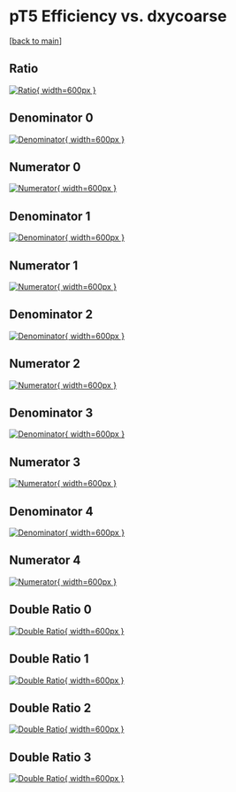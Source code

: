 # pT5 Efficiency vs. dxycoarse

[[back to main](./)]



## Ratio

[![Ratio](../mtv/var/pT5_vtr_13_1_eff_dxycoarse.png){ width=600px }](../mtv/var/pT5_vtr_13_1_eff_dxycoarse.pdf)

## Denominator 0

[![Denominator](../mtv/den/pT5_vtr_13_1_eff_dxycoarse_den0.png){ width=600px }](../mtv/den/pT5_vtr_13_1_eff_dxycoarse_den0.pdf)

## Numerator 0

[![Numerator](../mtv/num/pT5_vtr_13_1_eff_dxycoarse_num0.png){ width=600px }](../mtv/num/pT5_vtr_13_1_eff_dxycoarse_num0.pdf)

## Denominator 1

[![Denominator](../mtv/den/pT5_vtr_13_1_eff_dxycoarse_den1.png){ width=600px }](../mtv/den/pT5_vtr_13_1_eff_dxycoarse_den1.pdf)

## Numerator 1

[![Numerator](../mtv/num/pT5_vtr_13_1_eff_dxycoarse_num1.png){ width=600px }](../mtv/num/pT5_vtr_13_1_eff_dxycoarse_num1.pdf)

## Denominator 2

[![Denominator](../mtv/den/pT5_vtr_13_1_eff_dxycoarse_den2.png){ width=600px }](../mtv/den/pT5_vtr_13_1_eff_dxycoarse_den2.pdf)

## Numerator 2

[![Numerator](../mtv/num/pT5_vtr_13_1_eff_dxycoarse_num2.png){ width=600px }](../mtv/num/pT5_vtr_13_1_eff_dxycoarse_num2.pdf)

## Denominator 3

[![Denominator](../mtv/den/pT5_vtr_13_1_eff_dxycoarse_den3.png){ width=600px }](../mtv/den/pT5_vtr_13_1_eff_dxycoarse_den3.pdf)

## Numerator 3

[![Numerator](../mtv/num/pT5_vtr_13_1_eff_dxycoarse_num3.png){ width=600px }](../mtv/num/pT5_vtr_13_1_eff_dxycoarse_num3.pdf)

## Denominator 4

[![Denominator](../mtv/den/pT5_vtr_13_1_eff_dxycoarse_den4.png){ width=600px }](../mtv/den/pT5_vtr_13_1_eff_dxycoarse_den4.pdf)

## Numerator 4

[![Numerator](../mtv/num/pT5_vtr_13_1_eff_dxycoarse_num4.png){ width=600px }](../mtv/num/pT5_vtr_13_1_eff_dxycoarse_num4.pdf)

## Double Ratio 0

[![Double Ratio](../mtv/ratio/pT5_vtr_13_1_eff_dxycoarse_ratio0.png){ width=600px }](../mtv/ratio/pT5_vtr_13_1_eff_dxycoarse_ratio0.pdf)

## Double Ratio 1

[![Double Ratio](../mtv/ratio/pT5_vtr_13_1_eff_dxycoarse_ratio1.png){ width=600px }](../mtv/ratio/pT5_vtr_13_1_eff_dxycoarse_ratio1.pdf)

## Double Ratio 2

[![Double Ratio](../mtv/ratio/pT5_vtr_13_1_eff_dxycoarse_ratio2.png){ width=600px }](../mtv/ratio/pT5_vtr_13_1_eff_dxycoarse_ratio2.pdf)

## Double Ratio 3

[![Double Ratio](../mtv/ratio/pT5_vtr_13_1_eff_dxycoarse_ratio3.png){ width=600px }](../mtv/ratio/pT5_vtr_13_1_eff_dxycoarse_ratio3.pdf)

